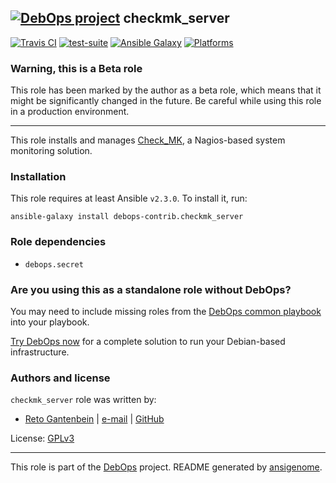 ## [![DebOps project](http://debops.org/images/debops-small.png)](http://debops.org) checkmk_server

<!-- This file was generated by Ansigenome. Do not edit this file directly but
     instead have a look at the files in the ./meta/ directory. -->

[![Travis CI](http://img.shields.io/travis/debops-contrib/ansible-checkmk_server.svg?style=flat)](http://travis-ci.org/debops-contrib/ansible-checkmk_server)
[![test-suite](http://img.shields.io/badge/test--suite-ansible--checkmk__server-blue.svg?style=flat)](https://github.com/ganto/test-suite/tree/master/ansible-checkmk_server/)
[![Ansible Galaxy](http://img.shields.io/badge/galaxy-debops--contrib.checkmk_server-660198.svg?style=flat)](https://galaxy.ansible.com/debops-contrib/checkmk_server/)
[![Platforms](http://img.shields.io/badge/platforms-debian-lightgrey.svg?style=flat)](#)

### Warning, this is a Beta role

This role has been marked by the author as a beta role, which means that it
might be significantly changed in the future. Be careful while using this role
in a production environment.

***

This role installs and manages [Check_MK](http://mathias-kettner.com/check_mk.html), a Nagios-based system monitoring solution.

### Installation

This role requires at least Ansible `v2.3.0`. To install it, run:

```Shell
ansible-galaxy install debops-contrib.checkmk_server
```

### Role dependencies

- `debops.secret`

### Are you using this as a standalone role without DebOps?

You may need to include missing roles from the [DebOps common
playbook](https://github.com/debops/debops-playbooks/blob/master/playbooks/common.yml)
into your playbook.

[Try DebOps now](https://github.com/debops/debops) for a complete solution to run your Debian-based infrastructure.


### Authors and license

`checkmk_server` role was written by:

- [Reto Gantenbein](https://linuxmonk.ch/) | [e-mail](mailto:reto.gantenbein@linuxmonk.ch) | [GitHub](https://github.com/ganto)

License: [GPLv3](https://tldrlegal.com/license/gnu-general-public-license-v3-%28gpl-3%29)

***

This role is part of the [DebOps](http://debops.org/) project. README generated by [ansigenome](https://github.com/nickjj/ansigenome/).
